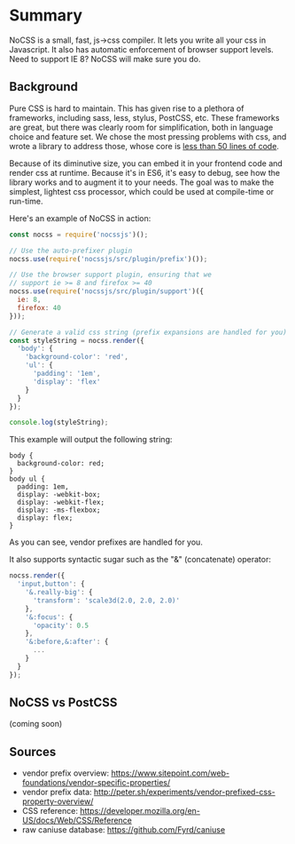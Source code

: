 # Summary
NoCSS is a small, fast, js->css compiler. It lets you write all your css in Javascript. It also has automatic enforcement of browser support levels. Need to support IE 8? NoCSS will make sure you do.

## Background
Pure CSS is hard to maintain. This has given rise to a plethora of frameworks, including sass, less, stylus, PostCSS, etc. These frameworks are great, but there was clearly room for simplification, both in language choice and feature set. We chose the most pressing problems with css, and wrote a library to address those, whose core is [less than 50 lines of code](src/index.js).

Because of its diminutive size, you can embed it in your frontend code and render css at runtime. Because it's in ES6, it's easy to debug, see how the library works and to augment it to your needs. The goal was to make the simplest, lightest css processor, which could be used at compile-time or run-time.

Here's an example of NoCSS in action:

```javascript
const nocss = require('nocssjs')();

// Use the auto-prefixer plugin
nocss.use(require('nocssjs/src/plugin/prefix')());

// Use the browser support plugin, ensuring that we
// support ie >= 8 and firefox >= 40
nocss.use(require('nocssjs/src/plugin/support')({
  ie: 8,
  firefox: 40
}));

// Generate a valid css string (prefix expansions are handled for you)
const styleString = nocss.render({
  'body': {
    'background-color': 'red',
    'ul': {
      'padding': '1em',
      'display': 'flex'
    }
  }
});

console.log(styleString);
```

This example will output the following string:

```
body {
  background-color: red;
}
body ul {
  padding: 1em,
  display: -webkit-box;
  display: -webkit-flex;
  display: -ms-flexbox;
  display: flex;
}
```

As you can see, vendor prefixes are handled for you.

It also supports syntactic sugar such as the "&" (concatenate) operator:

```javascript
nocss.render({
  'input,button': {
    '&.really-big': {
      'transform': 'scale3d(2.0, 2.0, 2.0)'
    },
    '&:focus': {
      'opacity': 0.5
    },
    '&:before,&:after': {
      ...
    }
  }
});
```

## NoCSS vs PostCSS
(coming soon)

## Sources
* vendor prefix overview: https://www.sitepoint.com/web-foundations/vendor-specific-properties/
* vendor prefix data: http://peter.sh/experiments/vendor-prefixed-css-property-overview/
* CSS reference: https://developer.mozilla.org/en-US/docs/Web/CSS/Reference
* raw caniuse database: https://github.com/Fyrd/caniuse
